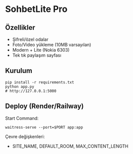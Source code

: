 # SohbetLite Pro

## Özellikler
- Şifreli/özel odalar
- Foto/Video yükleme (10MB varsayılan)
- Modern + Lite (Nokia 6303)
- Tek tık paylaşım sayfası

## Kurulum
```
pip install -r requirements.txt
python app.py
# http://127.0.0.1:5000
```

## Deploy (Render/Railway)
Start Command:
```
waitress-serve --port=$PORT app:app
```
Çevre değişkenleri:
- SITE_NAME, DEFAULT_ROOM, MAX_CONTENT_LENGTH
